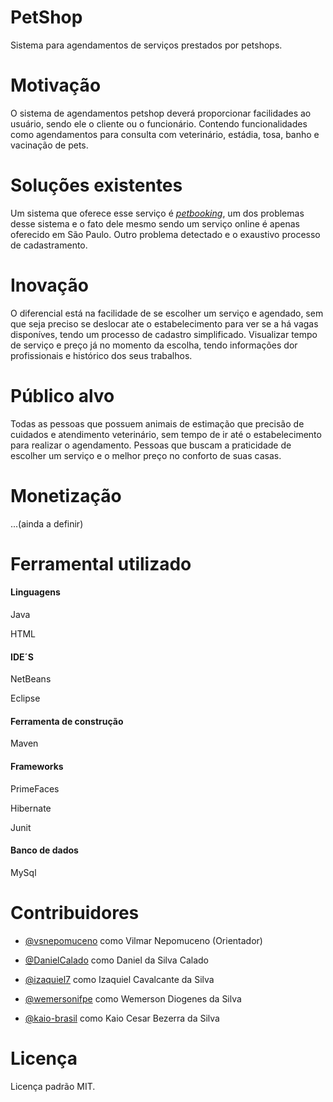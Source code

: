 # PetShop

Sistema para agendamentos de serviços prestados por petshops.
# Motivação

O sistema de agendamentos petshop deverá proporcionar facilidades ao usuário, sendo ele o cliente ou o funcionário. 
Contendo funcionalidades como agendamentos para consulta com veterinário, estádia, tosa, banho e vacinação de pets.
# Soluções existentes

Um sistema que oferece esse serviço é *[petbooking](https://www.petbooking.com.br/)*, um dos problemas desse sistema e o fato dele
mesmo sendo um serviço online é apenas oferecido em São Paulo. Outro problema detectado e o exaustivo processo de cadastramento.
# Inovação

O diferencial está na facilidade de se escolher um serviço e agendado, sem que seja preciso se deslocar ate o estabelecimento para ver se a há vagas disponíves, 
tendo um processo de cadastro simplificado. Visualizar tempo de serviço e preço já no momento da escolha, tendo informações dor profissionais e histórico dos seus trabalhos.
# Público alvo

Todas as pessoas que possuem animais de estimação que precisão de cuidados e atendimento veterinário, sem tempo de ir até o estabelecimento para realizar o agendamento.
Pessoas que buscam a praticidade de escolher um serviço e o melhor preço no conforto de suas casas.
# Monetização

...(ainda a definir)

# Ferramental utilizado

#### Linguagens

Java

HTML

#### IDE´S

NetBeans

Eclipse

#### Ferramenta de construção

Maven

#### Frameworks

PrimeFaces

Hibernate

Junit

#### Banco de dados

MySql

# Contribuidores


   * [@vsnepomuceno](https://github.com/vsnepomuceno) como Vilmar Nepomuceno (Orientador)

   * [@DanielCalado](https://github.com/DanielCalado) como Daniel da Silva Calado
   
   * [@izaquiel7](https://github.com/izaquiel7) como Izaquiel Cavalcante da Silva
   
   * [@wemersonifpe](https://github.com/wemersonifpe) como Wemerson Diogenes da Silva
   
   * [@kaio-brasil](https://github.com/kaio-brasil) como Kaio Cesar Bezerra da Silva

# Licença
Licença padrão MIT.
